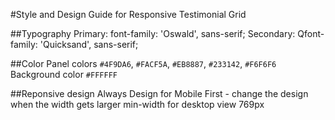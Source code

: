 #Style and Design Guide for Responsive Testimonial Grid

##Typography
Primary: font-family: 'Oswald', sans-serif;
Secondary: Qfont-family: 'Quicksand', sans-serif;

##Color
Panel colors `#4F9DA6`, `#FACF5A`, `#EB8887`, `#233142`, `#F6F6F6`
Background color `#FFFFFF`

##Reponsive design
Always Design for Mobile First - change the design when the width gets larger 
min-width for desktop view 769px
